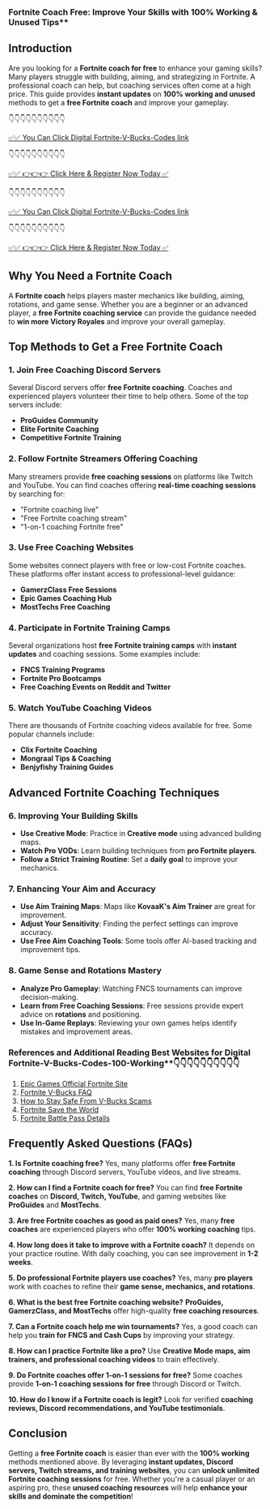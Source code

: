 ### Fortnite Coach Free: Improve Your Skills with 100% Working & Unused Tips**

## Introduction

Are you looking for a **Fortnite coach for free** to enhance your gaming skills? Many players struggle with building, aiming, and strategizing in Fortnite. A professional coach can help, but coaching services often come at a high price. This guide provides **instant updates** on **100% working and unused** methods to get a **free Fortnite coach** and improve your gameplay.

👇👇👇👇👇👇👇👇👇👇

[✅✅ You Can Click Digital Fortnite-V-Bucks-Codes link](https://dmfarid.com/fortnite/)

 👇👇👇👇👇👇👇👇👇👇

 [✅✅ 👉👉👉 Click Here & Register Now Today ✅](https://dmfarid.com/fortnite/)
 
 👇👇👇👇👇👇👇👇👇👇

[✅✅ You Can Click Digital Fortnite-V-Bucks-Codes link](https://dmfarid.com/fortnite/)

 👇👇👇👇👇👇👇👇👇👇

 [✅✅ 👉👉👉 Click Here & Register Now Today ✅](https://dmfarid.com/fortnite/)

## Why You Need a Fortnite Coach
A **Fortnite coach** helps players master mechanics like building, aiming, rotations, and game sense. Whether you are a beginner or an advanced player, a **free Fortnite coaching service** can provide the guidance needed to **win more Victory Royales** and improve your overall gameplay.

## Top Methods to Get a Free Fortnite Coach
### 1. Join Free Coaching Discord Servers
Several Discord servers offer **free Fortnite coaching**. Coaches and experienced players volunteer their time to help others. Some of the top servers include:
- **ProGuides Community**
- **Elite Fortnite Coaching**
- **Competitive Fortnite Training**

### 2. Follow Fortnite Streamers Offering Coaching
Many streamers provide **free coaching sessions** on platforms like Twitch and YouTube. You can find coaches offering **real-time coaching sessions** by searching for:
- "Fortnite coaching live"
- "Free Fortnite coaching stream"
- "1-on-1 coaching Fortnite free"

### 3. Use Free Coaching Websites
Some websites connect players with free or low-cost Fortnite coaches. These platforms offer instant access to professional-level guidance:
- **GamerzClass Free Sessions**
- **Epic Games Coaching Hub**
- **MostTechs Free Coaching**

### 4. Participate in Fortnite Training Camps
Several organizations host **free Fortnite training camps** with **instant updates** and coaching sessions. Some examples include:
- **FNCS Training Programs**
- **Fortnite Pro Bootcamps**
- **Free Coaching Events on Reddit and Twitter**

### 5. Watch YouTube Coaching Videos
There are thousands of Fortnite coaching videos available for free. Some popular channels include:
- **Clix Fortnite Coaching**
- **Mongraal Tips & Coaching**
- **Benjyfishy Training Guides**

## Advanced Fortnite Coaching Techniques
### 6. Improving Your Building Skills
- **Use Creative Mode**: Practice in **Creative mode** using advanced building maps.
- **Watch Pro VODs**: Learn building techniques from **pro Fortnite players**.
- **Follow a Strict Training Routine**: Set a **daily goal** to improve your mechanics.

### 7. Enhancing Your Aim and Accuracy
- **Use Aim Training Maps**: Maps like **KovaaK's Aim Trainer** are great for improvement.
- **Adjust Your Sensitivity**: Finding the perfect settings can improve accuracy.
- **Use Free Aim Coaching Tools**: Some tools offer AI-based tracking and improvement tips.

### 8. Game Sense and Rotations Mastery
- **Analyze Pro Gameplay**: Watching FNCS tournaments can improve decision-making.
- **Learn from Free Coaching Sessions**: Free sessions provide expert advice on **rotations** and positioning.
- **Use In-Game Replays**: Reviewing your own games helps identify mistakes and improvement areas.

 ### References and Additional Reading Best Websites for Digital  Fortnite-V-Bucks-Codes-100-Working**👇👇👇👇👇👇👇👇👇👇

1. [Epic Games Official Fortnite Site](https://sthcodes.com/fortnite/)
2. [Fortnite V-Bucks FAQ](https://dmfarid.com/fortnite/)
3. [How to Stay Safe From V-Bucks Scams](https://dmfarid.com/fortnite/)
4. [Fortnite Save the World](https://dmfarid.com/fortnite//)
5. [Fortnite Battle Pass Details](https://dmfarid.com/fortnite/)


## Frequently Asked Questions (FAQs)
**1. Is Fortnite coaching free?**
Yes, many platforms offer **free Fortnite coaching** through Discord servers, YouTube videos, and live streams.

**2. How can I find a Fortnite coach for free?**
You can find **free Fortnite coaches** on **Discord, Twitch, YouTube**, and gaming websites like **ProGuides** and **MostTechs**.

**3. Are free Fortnite coaches as good as paid ones?**
Yes, many **free coaches** are experienced players who offer **100% working coaching** tips.

**4. How long does it take to improve with a Fortnite coach?**
It depends on your practice routine. With daily coaching, you can see improvement in **1-2 weeks**.

**5. Do professional Fortnite players use coaches?**
Yes, many **pro players** work with coaches to refine their **game sense, mechanics, and rotations**.

**6. What is the best free Fortnite coaching website?**
**ProGuides, GamerzClass, and MostTechs** offer high-quality **free coaching resources**.

**7. Can a Fortnite coach help me win tournaments?**
Yes, a good coach can help you **train for FNCS and Cash Cups** by improving your strategy.

**8. How can I practice Fortnite like a pro?**
Use **Creative Mode maps, aim trainers, and professional coaching videos** to train effectively.

**9. Do Fortnite coaches offer 1-on-1 sessions for free?**
Some coaches provide **1-on-1 coaching sessions for free** through Discord or Twitch.

**10. How do I know if a Fortnite coach is legit?**
Look for verified **coaching reviews, Discord recommendations, and YouTube testimonials**.

## Conclusion
Getting a **free Fortnite coach** is easier than ever with the **100% working** methods mentioned above. By leveraging **instant updates, Discord servers, Twitch streams, and training websites**, you can **unlock unlimited Fortnite coaching sessions** for free. Whether you're a casual player or an aspiring pro, these **unused coaching resources** will help **enhance your skills and dominate the competition**!

